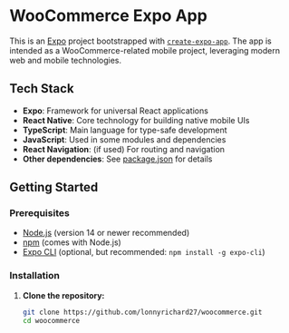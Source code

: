 # WooCommerce Expo App

This is an [Expo](https://expo.dev) project bootstrapped with [`create-expo-app`](https://www.npmjs.com/package/create-expo-app). The app is intended as a WooCommerce-related mobile project, leveraging modern web and mobile technologies.

## Tech Stack

- **Expo**: Framework for universal React applications
- **React Native**: Core technology for building native mobile UIs
- **TypeScript**: Main language for type-safe development
- **JavaScript**: Used in some modules and dependencies
- **React Navigation**: (if used) For routing and navigation
- **Other dependencies**: See [package.json](./package.json) for details

## Getting Started

### Prerequisites

- [Node.js](https://nodejs.org/) (version 14 or newer recommended)
- [npm](https://www.npmjs.com/) (comes with Node.js)
- [Expo CLI](https://docs.expo.dev/workflow/expo-cli/) (optional, but recommended: `npm install -g expo-cli`)

### Installation

1. **Clone the repository:**
   ```bash
   git clone https://github.com/lonnyrichard27/woocommerce.git
   cd woocommerce
